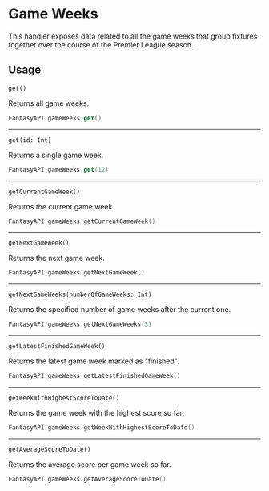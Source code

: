 # Game Weeks

This handler exposes data related to all the game weeks that group fixtures together over the course of the Premier
League season.

## Usage

`get()`

Returns all game weeks.

```kotlin
FantasyAPI.gameWeeks.get()
```

---

`get(id: Int)`

Returns a single game week.

```kotlin
FantasyAPI.gameWeeks.get(12)
```

---

`getCurrentGameWeek()`

Returns the current game week.

```kotlin
FantasyAPI.gameWeeks.getCurrentGameWeek()
```

---

`getNextGameWeek()`

Returns the next game week.

```kotlin
FantasyAPI.gameWeeks.getNextGameWeek()
```

---

`getNextGameWeeks(numberOfGameWeeks: Int)`

Returns the specified number of game weeks after the current one.

```kotlin
FantasyAPI.gameWeeks.getNextGameWeeks(3)
```

---

`getLatestFinishedGameWeek()`

Returns the latest game week marked as "finished".

```kotlin
FantasyAPI.gameWeeks.getLatestFinishedGameWeek()
```

---

`getWeekWithHighestScoreToDate()`

Returns the game week with the highest score so far.

```kotlin
FantasyAPI.gameWeeks.getWeekWithHighestScoreToDate()
```

---

`getAverageScoreToDate()`

Returns the average score per game week so far.

```kotlin
FantasyAPI.gameWeeks.getAverageScoreToDate()
```